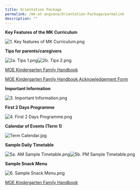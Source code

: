 ```yaml
---
title: Orientation Package
permalink: /mk-at-angsana/Orientation-Package/permalink
description: ""
---
```

**Key Features of the MK Curriculum**

![1. Key features of MK Curriculum.png](https://angsanapri.moe.edu.sg/qql/slot/u167/MK@Angsana/1.%20Key%20features%20of%20MK%20Curriculum.png)

**Tips for parents/caregivers**

![2a. Tips 1.png](https://angsanapri.moe.edu.sg/qql/slot/u167/MK@Angsana/2a.%20Tips%201.png)![2b. Tips 2.png](https://angsanapri.moe.edu.sg/qql/slot/u167/MK@Angsana/2b.%20Tips%202.png)  

  
[MOE Kindergarten Family Handbook](/files/2021%20MOE%20Kindergarten%20Family%20Handbook.pdf)

[MOE Kindergarten Family Handbook Acknowledgement Form](/files/MK%20Family%20Handbook%20Acknowledgement%20Form.pdf)
  
  
  
  
  
  
  
  
  
  
  
  
  

**Important Information**

![3. Important Information.png](https://angsanapri.moe.edu.sg/qql/slot/u167/MK@Angsana/3.%20Important%20Information.png)  

**First 2 Days Programme**

![4. First 2 Days Programme.png](https://angsanapri.moe.edu.sg/qql/slot/u167/MK@Angsana/4.%20First%202%20Days%20Programme.png)  

**Calendar of Events (Term 1)**

![Term Calendar.jpg](https://angsanapri.moe.edu.sg/qql/slot/u167/MK@Angsana/Term%20Calendar.jpg)  

**Sample Daily Timetable**

![5a. AM Sample Timetable.png](https://angsanapri.moe.edu.sg/qql/slot/u167/MK@Angsana/5a.%20AM%20Sample%20Timetable.png)![5b. PM Sample Timetable.png](https://angsanapri.moe.edu.sg/qql/slot/u167/MK@Angsana/5b.%20PM%20Sample%20Timetable.png)  
  
  
  
  
  
  
  
  
  
  
  
  
  
  
  
  
  
  
  
  
  
  
  
  
  
  

**Sample Snack Menu**

![6. Sample Snack Menu.png](https://angsanapri.moe.edu.sg/qql/slot/u167/MK@Angsana/6.%20Sample%20Snack%20Menu.png)

[MOE Kindergarten Family Handbook](/files/2021%20MOE%20Kindergarten%20Family%20Handbook.pdf)